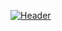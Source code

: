 [![Header](https://github.com/arowent/lyrics-gome-bot/blob/main/assets/lyricsbot_logo_git.jpg)](t.me/lyrics_gome_bot)
